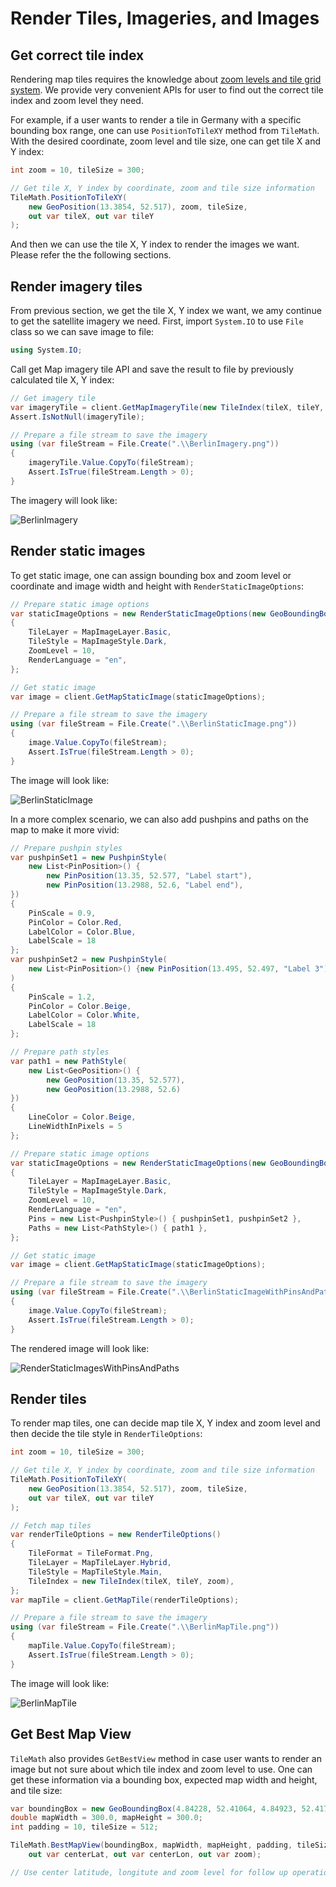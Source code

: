 # Render Tiles, Imageries, and Images

## Get correct tile index

Rendering map tiles requires the knowledge about [zoom levels and tile grid system](https://docs.microsoft.com/azure/azure-maps/zoom-levels-and-tile-grid). We provide very convenient APIs for user to find out the correct tile index and zoom level they need.

For example, if a user wants to render a tile in Germany with a specific bounding box range, one can use `PositionToTileXY` method from `TileMath`. With the desired coordinate, zoom level and tile size, one can get tile X and Y index:

```C# Snippet:GetTileXY
int zoom = 10, tileSize = 300;

// Get tile X, Y index by coordinate, zoom and tile size information
TileMath.PositionToTileXY(
    new GeoPosition(13.3854, 52.517), zoom, tileSize,
    out var tileX, out var tileY
);
```

And then we can use the tile X, Y index to render the images we want. Please refer the the following sections.

## Render imagery tiles

From previous section, we get the tile X, Y index we want, we amy continue to get the satellite imagery we need. First, import `System.IO` to use `File` class so we can save image to file:

```C# Snippet:SaveToFile
using System.IO;
```

Call get Map imagery tile API and save the result to file by previously calculated tile X, Y index:

```C# Snippet:RenderImagery
// Get imagery tile
var imageryTile = client.GetMapImageryTile(new TileIndex(tileX, tileY, zoom));
Assert.IsNotNull(imageryTile);

// Prepare a file stream to save the imagery
using (var fileStream = File.Create(".\\BerlinImagery.png"))
{
    imageryTile.Value.CopyTo(fileStream);
    Assert.IsTrue(fileStream.Length > 0);
}
```

The imagery will look like:

![BerlinImagery](../tests/BerlinImagery.png)

## Render static images

To get static image, one can assign bounding box and zoom level or coordinate and image width and height with `RenderStaticImageOptions`:

```C# Snippet:RenderStaticImages
// Prepare static image options
var staticImageOptions = new RenderStaticImageOptions(new GeoBoundingBox(13.228,52.4559,13.5794,52.629))
{
    TileLayer = MapImageLayer.Basic,
    TileStyle = MapImageStyle.Dark,
    ZoomLevel = 10,
    RenderLanguage = "en",
};

// Get static image
var image = client.GetMapStaticImage(staticImageOptions);

// Prepare a file stream to save the imagery
using (var fileStream = File.Create(".\\BerlinStaticImage.png"))
{
    image.Value.CopyTo(fileStream);
    Assert.IsTrue(fileStream.Length > 0);
}
```

The image will look like:

![BerlinStaticImage](../tests/BerlinStaticImage.png)

In a more complex scenario, we can also add pushpins and paths on the map to make it more vivid:

```C# Snippet:RenderStaticImagesWithPinsAndPaths
// Prepare pushpin styles
var pushpinSet1 = new PushpinStyle(
    new List<PinPosition>() {
        new PinPosition(13.35, 52.577, "Label start"),
        new PinPosition(13.2988, 52.6, "Label end"),
})
{
    PinScale = 0.9,
    PinColor = Color.Red,
    LabelColor = Color.Blue,
    LabelScale = 18
};
var pushpinSet2 = new PushpinStyle(
    new List<PinPosition>() {new PinPosition(13.495, 52.497, "Label 3")}
)
{
    PinScale = 1.2,
    PinColor = Color.Beige,
    LabelColor = Color.White,
    LabelScale = 18
};

// Prepare path styles
var path1 = new PathStyle(
    new List<GeoPosition>() {
        new GeoPosition(13.35, 52.577),
        new GeoPosition(13.2988, 52.6)
})
{
    LineColor = Color.Beige,
    LineWidthInPixels = 5
};

// Prepare static image options
var staticImageOptions = new RenderStaticImageOptions(new GeoBoundingBox(13.228, 52.4559, 13.5794, 52.629))
{
    TileLayer = MapImageLayer.Basic,
    TileStyle = MapImageStyle.Dark,
    ZoomLevel = 10,
    RenderLanguage = "en",
    Pins = new List<PushpinStyle>() { pushpinSet1, pushpinSet2 },
    Paths = new List<PathStyle>() { path1 },
};

// Get static image
var image = client.GetMapStaticImage(staticImageOptions);

// Prepare a file stream to save the imagery
using (var fileStream = File.Create(".\\BerlinStaticImageWithPinsAndPaths.png"))
{
    image.Value.CopyTo(fileStream);
    Assert.IsTrue(fileStream.Length > 0);
}
```

The rendered image will look like:

![RenderStaticImagesWithPinsAndPaths](../tests/BerlinStaticImageWithPinsAndPaths.png)

## Render tiles

To render map tiles, one can decide map tile X, Y index and zoom level and then decide the tile style in `RenderTileOptions`:

```C# Snippet:RenderMapTiles
int zoom = 10, tileSize = 300;

// Get tile X, Y index by coordinate, zoom and tile size information
TileMath.PositionToTileXY(
    new GeoPosition(13.3854, 52.517), zoom, tileSize,
    out var tileX, out var tileY
);

// Fetch map tiles
var renderTileOptions = new RenderTileOptions()
{
    TileFormat = TileFormat.Png,
    TileLayer = MapTileLayer.Hybrid,
    TileStyle = MapTileStyle.Main,
    TileIndex = new TileIndex(tileX, tileY, zoom),
};
var mapTile = client.GetMapTile(renderTileOptions);

// Prepare a file stream to save the imagery
using (var fileStream = File.Create(".\\BerlinMapTile.png"))
{
    mapTile.Value.CopyTo(fileStream);
    Assert.IsTrue(fileStream.Length > 0);
}
```

The image will look like:

![BerlinMapTile](../tests/BerlinMapTile.png)

## Get Best Map View

`TileMath` also provides `GetBestView` method in case user wants to render an image but not sure about which tile index and zoom level to use. One can get these information via a bounding box, expected map width and height, and tile size:

```C# Snippet:BestMapViewUsage
var boundingBox = new GeoBoundingBox(4.84228, 52.41064, 4.84923, 52.41762);
double mapWidth = 300.0, mapHeight = 300.0;
int padding = 10, tileSize = 512;

TileMath.BestMapView(boundingBox, mapWidth, mapHeight, padding, tileSize,
    out var centerLat, out var centerLon, out var zoom);

// Use center latitude, longitute and zoom level for follow up operations
```
